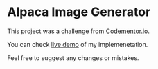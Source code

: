 # Alpaca Image Generator

This project was a challenge from [Codementor.io](https://www.codementor.io/projects).

You can check [live demo](https://alpaca-image-generator.netlify.app/) of my implemenetation.

Feel free to suggest any changes or mistakes.
